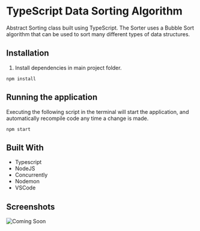# TypeScript Data Sorting Algorithm

Abstract Sorting class built using TypeScript. The Sorter uses a Bubble Sort algorithm that can be used to sort many different types of data structures.

## Installation

1. Install dependencies in main project folder.

```
npm install
```

## Running the application

Executing the following script in the terminal will start the application, and automatically recompile code any time a change is made.

```
npm start
```

## Built With

- Typescript
- NodeJS
- Concurrently
- Nodemon
- VSCode

## Screenshots

![Coming Soon](https://upload.wikimedia.org/wikipedia/commons/8/80/Comingsoon.png "Coming Soon")
